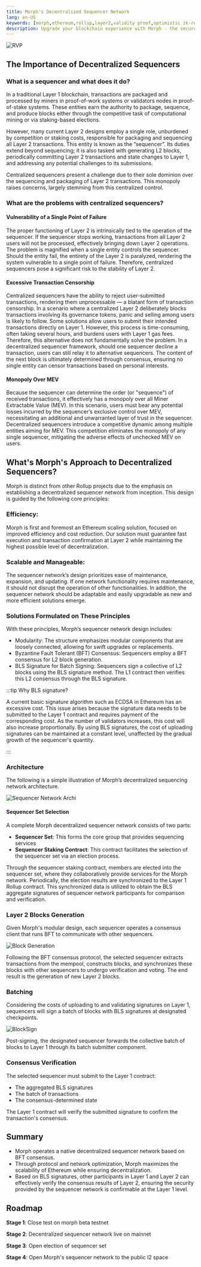 ```yaml
---
title: Morph's Decentralized Sequencer Network
lang: en-US
keywords: [morph,ethereum,rollup,layer2,validity proof,optimistic zk-rollup]
description: Upgrade your blockchain experience with Morph - the secure decentralized, cost0efficient, and high-performing optimistic zk-rollup solution. Try it now!
---
```



![RVP](../../../assets/docs/protocol/dese/dseq1.jpg)


## The Importance of Decentralized Sequencers



### What is a sequencer and what does it do?

In a traditional Layer 1 blockchain, transactions are packaged and processed by miners in proof-of-work systems or validators nodes in proof-of-stake systems. These entities earn the authority to package, sequence, and produce blocks either through the competitive task of computational mining or via staking-based elections.

However, many current Layer 2 designs employ a single role, unburdened by competition or staking costs, responsible for packaging and sequencing all Layer 2 transactions. This entity is known as the “sequencer”. Its duties extend beyond sequencing; it is also tasked with generating L2 blocks, periodically committing Layer 2 transactions and state changes to Layer 1, and addressing any potential challenges to its submissions.

Centralized sequencers present a challenge due to their sole dominion over the sequencing and packaging of Layer 2 transactions. This monopoly raises concerns, largely stemming from this centralized control.


### What are the problems with centralized sequencers?

#### Vulnerability of a Single Point of Failure

The proper functioning of Layer 2 is intrinsically tied to the operation of the sequencer. If the sequencer stops working, transactions from all Layer 2 users will not be processed, effectively bringing down Layer 2 operations. The problem is magnified when a single entity controls the sequencer. Should the entity fail, the entirety of the Layer 2 is paralyzed, rendering the system vulnerable to a single point of failure. Therefore, centralized sequencers pose a significant risk to the stability of Layer 2.

#### Excessive Transaction Censorship

Centralized sequencers have the ability to reject user-submitted transactions, rendering them unprocessable — a blatant form of transaction censorship. In a scenario where a centralized Layer 2 deliberately blocks transactions involving its governance tokens, panic and selling among users is likely to follow. 
Some solutions allow users to submit their intended transactions directly on Layer 1. However, this process is time-consuming, often taking several hours, and burdens users with Layer 1 gas fees. Therefore, this alternative does not fundamentally solve the problem.
In a decentralized sequencer framework, should one sequencer decline a transaction, users can still relay it to alternative sequencers. The content of the next block is ultimately determined through consensus, ensuring no single entity can censor transactions based on personal interests.



#### Monopoly Over MEV

Because the sequencer can determine the order (or "sequence") of received transactions, it effectively has a monopoly over all Miner Extractable Value (MEV). In this scenario, users must bear any potential losses incurred by the sequencer’s exclusive control over MEV, necessitating an additional and unwarranted layer of trust in the sequencer.
Decentralized sequencers introduce a competitive dynamic among multiple entities aiming for MEV. This competition eliminates the monopoly of any single sequencer, mitigating the adverse effects of unchecked MEV on users.



## What's Morph's Approach to Decentralized Sequencers?

Morph is distinct from other Rollup projects due to the emphasis on establishing a decentralized sequencer network from inception. This design is guided by the following core principles:

### Efficiency:​
Morph is first and foremost an Ethereum scaling solution, focused on improved efficiency and cost reduction. Our solution must guarantee fast execution and transaction confirmation at Layer 2 while maintaining the highest possible level of decentralization.

### Scalable and Manageable:​
The sequencer network’s design prioritizes ease of maintenance, expansion, and updating. If one network functionality requires maintenance, it should not disrupt the operation of other functionalities. In addition, the sequencer network should be adaptable and easily upgradable as new and more efficient solutions emerge.

### Solutions Formulated on These Principles​
With these principles, Morph’s sequencer network design includes:
 - Modularity: The structure emphasizes modular components that are loosely connected, allowing for swift upgrades or replacements.
 - Byzantine Fault Tolerant (BFT) Consensus: Sequencers employ a BFT consensus for L2 block generation.
 - BLS Signature for Batch Signing: Sequencers sign a collective of L2 blocks using the BLS signature method. The L1 contract then verifies this L2 consensus through the BLS signature.


:::tip
Why BLS signature?

A current basic signature algorithm such as ECDSA in Ethereum has an excessive cost. This issue arises because the signature data needs to be submitted to the Layer 1 contract and requires payment of the corresponding cost. As the number of validators increases, this cost will also increase proportionally. By using BLS signatures, the cost of uploading signatures can be maintained at a constant level, unaffected by the gradual growth of the sequencer's quantity.

:::



### Architecture

The following is a simple illustration of Morph’s decentralized sequencing network architecture.


![Sequencer Network Archi](../../../assets/docs/protocol/dese/seq1.png)


#### Sequencer Set Selection

A complete Morph decentralized sequencer network consists of two parts:

- **Sequencer Set**: This forms the core group that provides sequencing services
- **Sequencer Staking Contract**: This contract facilitates the selection of the sequencer set via an election process. 

Through the sequencer staking contract, members are elected into the sequencer set, where they collaboratively provide services for the Morph network. Periodically, the election results are synchronized to the Layer 1 Rollup contract. This synchronized data is utilized to obtain the BLS aggregate signatures of sequencer network participants for comparison and verification.

### Layer 2 Blocks Generation

Given Morph's modular design, each sequencer operates a consensus client that runs BFT to communicate with other sequencers.

![Block Generation](../../../assets/docs/protocol/dese/block-con.png)

Following the BFT consensus protocol, the selected sequencer extracts transactions from the mempool, constructs blocks, and synchronizes these blocks with other sequencers to undergo verification and voting. The end result is the generation of new Layer 2 blocks.

### Batching

Considering the costs of uploading to and validating signatures on Layer 1, sequencers will sign a batch of blocks with BLS signatures at designated checkpoints.

![BlockSign](../../../assets/docs/protocol/dese/batch-sign.png)

Post-signing, the designated sequencer forwards the collective batch of blocks to Layer 1 through its batch submitter component.

### Consensus Verification

The selected sequencer must submit to the Layer 1 contract:

- The aggregated BLS signatures
- The batch of transactions
- The consensus-determined state 

The Layer 1 contract will verify the submitted signature to confirm the transaction's consensus.

## Summary 

- Morph operates a native decentralized sequencer network based on BFT consensus.
- Through protocol and network optimization, Morph maximizes the scalability of Ethereum while ensuring decentralization.
- Based on BLS signatures, other participants in Layer 1 and Layer 2 can effectively verify the consensus results of Layer 2, ensuring the security provided by the sequencer network is confirmable at the Layer 1 level.


## Roadmap

**Stage 1**: Close test on morph beta testnet

**Stage 2**: Decentralized sequencer network live on mainnet

**Stage 3**: Open election of sequencer set

**Stage 4**: Open Morph's sequencer network to the public l2 space
